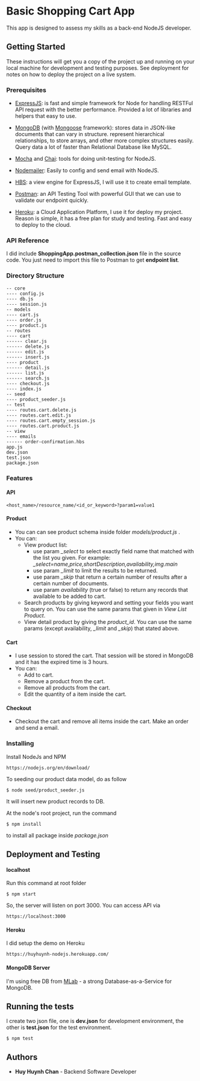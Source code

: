 # Basic Shopping Cart App

This app is designed to assess my skills as a back-end NodeJS developer.

## Getting Started

These instructions will get you a copy of the project up and running on your local machine for development and testing purposes. See deployment for notes on how to deploy the project on a live system.
### Prerequisites
* [ExpressJS](https://github.com/expressjs/express/):  is fast and simple framework for Node for handling RESTFul API request with the better performance. Provided a lot of libraries and helpers that easy to use.

* [MongoDB](https://www.mongodb.com/) (with [Mongoose](https://github.com/Automattic/mongoose) framework): stores data in JSON-like documents that can vary in structure. represent hierarchical relationships, to store arrays, and other more complex structures easily. Query data a lot of faster than Relational Database like MySQL. 

* [Mocha](https://github.com/mochajs/mocha) and [Chai](https://github.com/chaijs/chai): tools for doing unit-testing for NodeJS.

* [Nodemailer](https://github.com/nodemailer/nodemailer): Easily to config and send email with NodeJS.

* [HBS](https://github.com/pillarjs/hbs): a view engine for ExpressJS, I will use it to create email template.

* [Postman](https://www.getpostman.com/): an API Testing Tool with powerful GUI that we can use to validate our endpoint quickly.

* [Heroku](https://www.heroku.com/): a Cloud Application Platform, I use it for deploy my project. Reason is simple, it has a free plan for study and testing. Fast and easy to deploy to the cloud.

### API Reference
I did include **ShoppingApp.postman_collection.json** file in the source code. You just need to import this file to Postman to get **endpoint list**.
### Directory Structure
    
```
-- core
---- config.js
---- db.js
---- session.js
-- models
---- cart.js
---- order.js
---- product.js
-- routes
---- cart
------ clear.js
------ delete.js
------ edit.js
------ insert.js
---- product
------ detail.js
------ list.js
------ search.js
---- checkout.js
---- index.js
-- seed
---- product_seeder.js
-- test
---- routes.cart.delete.js
---- routes.cart.edit.js
---- routes.cart.empty_session.js
---- routes.cart.product.js
-- view
---- emails
------ order-confirmation.hbs
app.js
dev.json
test.json
package.json
```

### Features
#### API
```
<host_name>/resource_name/<id_or_keyword>?param1=value1
```
#### Product
 * You can can see product schema inside folder *models/product.js* .
 * You can:
    * View product list:
        * use param *_select* to select exactly field name that matched with the list you given. For example: *_select=name,price,shortDescription,availability,img.main*
        * use param *_limit* to limit the results to be returned.
        * use param *_skip* that return a certain number of results after a certain number of documents.
        * use param *availability* (true or false) to return any records that available to be added to cart. 
    * Search products by giving keyword and setting your fields you want to query on. You can use the same params that given in *View List Product*.
    * View detail product by giving the *product_id*. You can use the same params (except availability, *_limit* and *_skip*) that stated above.
#### Cart
 * I use session to stored the cart. That session will be stored in MongoDB and it has the expired time is 3 hours.
 * You can:
    * Add to cart.
    * Remove a product from the cart.
    * Remove all products from the cart.
    * Edit the quantity of a item inside the cart.
#### Checkout
 * Checkout the cart and remove all items inside the cart. Make an order and send a email.

### Installing

Install NodeJs and NPM

```
https://nodejs.org/en/download/
```
To seeding our product data model, do as follow
```
$ node seed/product_seeder.js
```
It will insert new product records to DB.

At the node's root project, run the command

```
$ npm install
```
to install all package inside *package.json*

## Deployment and Testing
#### localhost
Run this command at root folder
```
$ npm start
```
So, the server will listen on port 3000. You can access API via
```
https://localhost:3000
```

#### Heroku
I did setup the demo on Heroku
```
https://huyhuynh-nodejs.herokuapp.com/
```

#### MongoDB Server
I'm using free DB from [MLab](https://mlab.com/) - a strong Database-as-a-Service for MongoDB.

## Running the tests
I create two json file, one is **dev.json** for development environment, the other is **test.json** for the test environment.

```
$ npm test
```

## Authors

* **Huy Huynh Chan** - Backend Software Developer